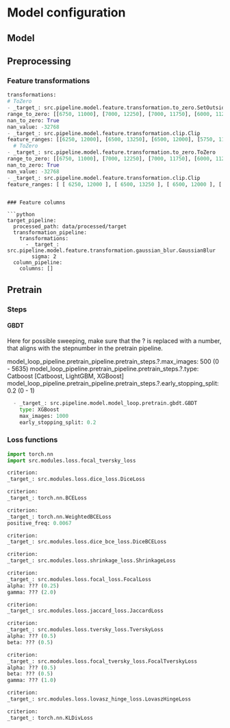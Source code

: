 
# Model configuration

## Model

## Preprocessing

### Feature transformations

```python
transformations:
# ToZero
- _target_: src.pipeline.model.feature.transformation.to_zero.SetOutsideRange
range_to_zero: [[6750, 11000], [7000, 12250], [7000, 11750], [6000, 11250], [6750, 12000], [0.1, 1.1], [-1, 5]]  # [SWIR, NIR, RED, GREEN, BLUE, CLOUD, ELEVATION]
nan_to_zero: True
nan_value: -32768
- _target_: src.pipeline.model.feature.transformation.clip.Clip
feature_ranges: [[6250, 12000], [6500, 13250], [6500, 12000], [5750, 11250], [6500, 12000], [0, 1], [0, 5]]  # [SWIR, NIR, RED, GREEN, BLUE, CLOUD, ELEVATION]
  # ToZero
- _target_: src.pipeline.model.feature.transformation.to_zero.ToZero
range_to_zero: [[6750, 11000], [7000, 12250], [7000, 11750], [6000, 11250], [6750, 12000], [0.1,1.1], [-1, 5]]  #[SWIR, NIR, RED, GREEN, BLUE, CLOUD, ELEVATION]
nan_to_zero: True
nan_value: -32768
- _target_: src.pipeline.model.feature.transformation.clip.Clip
feature_ranges: [ [ 6250, 12000 ], [ 6500, 13250 ], [ 6500, 12000 ], [ 5750, 11250 ], [ 6500, 12000 ], [ 0, 1 ], [ 0, 5 ] ]  #[SWIR, NIR, RED, GREEN, BLUE, CLOUD, ELEVATION]

```

```

### Feature columns

```python
target_pipeline:
  processed_path: data/processed/target
  transformation_pipeline:
    transformations:
      - _target_: src.pipeline.model.feature.transformation.gaussian_blur.GaussianBlur
        sigma: 2
  column_pipeline:
    columns: []
```

## Pretrain

### Steps

#### GBDT

Here for possible sweeping, make sure that the ? is replaced with a number, that aligns with the stepnumber in the pretrain pipeline.

model_loop_pipeline.pretrain_pipeline.pretrain_steps.?.max_images: 500 (0 - 5635)
model_loop_pipeline.pretrain_pipeline.pretrain_steps.?.type: Catboost [Catboost, LightGBM, XGBoost]
model_loop_pipeline.pretrain_pipeline.pretrain_steps.?.early_stopping_split: 0.2 (0 - 1)

```python
  - _target_: src.pipeline.model.model_loop.pretrain.gbdt.GBDT
    type: XGBoost
    max_images: 1000
    early_stopping_split: 0.2
```

### Loss functions

```python
import torch.nn
import src.modules.loss.focal_tversky_loss

criterion:
_target_: src.modules.loss.dice_loss.DiceLoss

criterion:
_target_: torch.nn.BCELoss

criterion:
_target_: torch.nn.WeightedBCELoss
positive_freq: 0.0067

criterion:
_target_: src.modules.loss.dice_bce_loss.DiceBCELoss

criterion:
_target_: src.modules.loss.shrinkage_loss.ShrinkageLoss

criterion:
_target_: src.modules.loss.focal_loss.FocalLoss
alpha: ??? (0.25)
gamma: ??? (2.0)

criterion:
_target_: src.modules.loss.jaccard_loss.JaccardLoss

criterion:
_target_: src.modules.loss.tversky_loss.TverskyLoss
alpha: ??? (0.5)
beta: ??? (0.5)

criterion:
_target_: src.modules.loss.focal_tversky_loss.FocalTverskyLoss
alpha: ??? (0.5)
beta: ??? (0.5)
gamma: ??? (1.0)

criterion:
_target_: src.modules.loss.lovasz_hinge_loss.LovaszHingeLoss

criterion:
_target_: torch.nn.KLDivLoss


```
